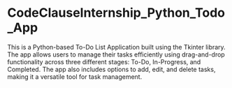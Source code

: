 # CodeClauseInternship_Python_Todo_App
This is a Python-based To-Do List Application built using the Tkinter library. The app allows users to manage their tasks efficiently using drag-and-drop functionality across three different stages: To-Do, In-Progress, and Completed. The app also includes options to add, edit, and delete tasks, making it a versatile tool for task management.
